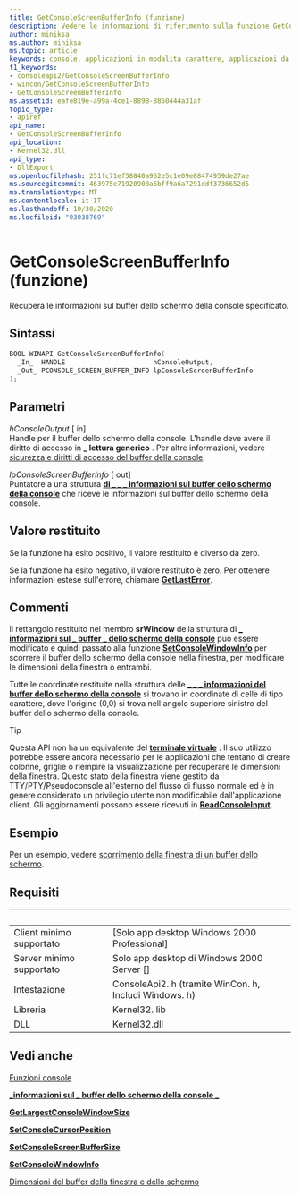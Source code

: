 ```yaml
---
title: GetConsoleScreenBufferInfo (funzione)
description: Vedere le informazioni di riferimento sulla funzione GetConsoleScreenBufferInfo, che recupera le informazioni sul buffer dello schermo della console specificato.
author: miniksa
ms.author: miniksa
ms.topic: article
keywords: console, applicazioni in modalità carattere, applicazioni da riga di comando, applicazioni di terminale, api della console
f1_keywords:
- consoleapi2/GetConsoleScreenBufferInfo
- wincon/GetConsoleScreenBufferInfo
- GetConsoleScreenBufferInfo
ms.assetid: eafe819e-a99a-4ce1-8898-8860444a31af
topic_type:
- apiref
api_name:
- GetConsoleScreenBufferInfo
api_location:
- Kernel32.dll
api_type:
- DllExport
ms.openlocfilehash: 251fc71ef58840a962e5c1e09e88474959de27ae
ms.sourcegitcommit: 463975e71920908a6bff9a6a7291ddf3736652d5
ms.translationtype: MT
ms.contentlocale: it-IT
ms.lasthandoff: 10/30/2020
ms.locfileid: "93038769"
---
```

# <a name="getconsolescreenbufferinfo-function"></a>GetConsoleScreenBufferInfo (funzione)

Recupera le informazioni sul buffer dello schermo della console specificato.

## <a name="syntax"></a>Sintassi

```C
BOOL WINAPI GetConsoleScreenBufferInfo(
  _In_  HANDLE                      hConsoleOutput,
  _Out_ PCONSOLE_SCREEN_BUFFER_INFO lpConsoleScreenBufferInfo
);
```

## <a name="parameters"></a>Parametri

*hConsoleOutput* \[ in\]  
Handle per il buffer dello schermo della console. L'handle deve avere il diritto di accesso in **\_ lettura generico** . Per altre informazioni, vedere [sicurezza e diritti di accesso del buffer della console](console-buffer-security-and-access-rights.md).

*lpConsoleScreenBufferInfo* \[ out\]  
Puntatore a una struttura [**di \_ \_ \_ informazioni sul buffer dello schermo della console**](console-screen-buffer-info-str.md) che riceve le informazioni sul buffer dello schermo della console.

## <a name="return-value"></a>Valore restituito

Se la funzione ha esito positivo, il valore restituito è diverso da zero.

Se la funzione ha esito negativo, il valore restituito è zero. Per ottenere informazioni estese sull'errore, chiamare [**GetLastError**](https://msdn.microsoft.com/library/windows/desktop/ms679360).

## <a name="remarks"></a>Commenti

Il rettangolo restituito nel membro **srWindow** della struttura di [**\_ informazioni sul \_ buffer \_ dello schermo della console**](console-screen-buffer-info-str.md) può essere modificato e quindi passato alla funzione [**SetConsoleWindowInfo**](setconsolewindowinfo.md) per scorrere il buffer dello schermo della console nella finestra, per modificare le dimensioni della finestra o entrambi.

Tutte le coordinate restituite nella struttura delle [**\_ \_ \_ informazioni del buffer dello schermo della console**](console-screen-buffer-info-str.md) si trovano in coordinate di celle di tipo carattere, dove l'origine (0,0) si trova nell'angolo superiore sinistro del buffer dello schermo della console.

> [!TIP]
> Questa API non ha un equivalente del **[terminale virtuale](console-virtual-terminal-sequences.md)** . Il suo utilizzo potrebbe essere ancora necessario per le applicazioni che tentano di creare colonne, griglie o riempire la visualizzazione per recuperare le dimensioni della finestra. Questo stato della finestra viene gestito da TTY/PTY/Pseudoconsole all'esterno del flusso di flusso normale ed è in genere considerato un privilegio utente non modificabile dall'applicazione client. Gli aggiornamenti possono essere ricevuti in [**ReadConsoleInput**](readconsoleinput.md).

## <a name="examples"></a>Esempio

Per un esempio, vedere [scorrimento della finestra di un buffer dello schermo](scrolling-a-screen-buffer-s-window.md).

## <a name="requirements"></a>Requisiti

| &nbsp; | &nbsp; |
|-|-|
| Client minimo supportato | \[Solo app desktop Windows 2000 Professional\] |
| Server minimo supportato | Solo app desktop di Windows 2000 Server \[\] |
| Intestazione | ConsoleApi2. h (tramite WinCon. h, Includi Windows. h) |
| Libreria | Kernel32. lib |
| DLL | Kernel32.dll |

## <a name="see-also"></a>Vedi anche

[Funzioni console](console-functions.md)

[**\_informazioni sul \_ buffer dello schermo della console \_**](console-screen-buffer-info-str.md)

[**GetLargestConsoleWindowSize**](getlargestconsolewindowsize.md)

[**SetConsoleCursorPosition**](setconsolecursorposition.md)

[**SetConsoleScreenBufferSize**](setconsolescreenbuffersize.md)

[**SetConsoleWindowInfo**](setconsolewindowinfo.md)

[Dimensioni del buffer della finestra e dello schermo](window-and-screen-buffer-size.md)
